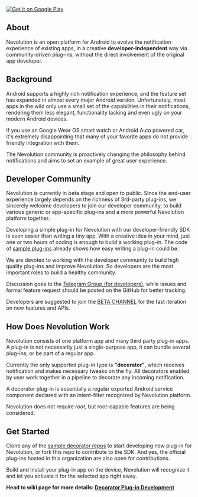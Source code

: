 <a href='https://play.google.com/store/apps/details?id=com.oasisfeng.nevo&referrer=utm_source%3Dgithub%26utm_medium%3Dreadme%26utm_content%3Dbadge'><img alt='Get it on Google Play' src='https://play.google.com/intl/en_us/badges/images/generic/en_badge_web_generic.png'></a>

About
-------

Nevolution is an open platform for Android to evolve the notification experience of existing apps, in a creative **developer-independent** way via community-driven plug-ins, without the direct involvement of the original app developer.


Background
------------

Android supports a highly rich notification experience, and the feature set has expanded in almost every major Android version. Unfortunately, most apps in the wild only use a small set of the capabilities in their notifications, rendering them less elegant, functionality lacking and even ugly on your modern Android devices.

If you use an Google Wear OS smart watch or Android Auto powered car, it's extremely disappointing that many of your favorite apps do not provide friendly integration with them.

The Nevolution community is proactively changing the philosophy behind notifications and aims to set an example of great user experience.


Developer Community
---------------------

Nevolution is currently in beta stage and open to public. Since the end-user experience largely depends on the richness of 3rd-party plug-ins, we sincerely welcome developers to join our developer community, to build various generic or app-specific plug-ins and a more powerful Nevolution platform together.

Developing a simple plug-in for Nevolution with our developer-friendly SDK is even easier than writing a tiny app. With a creative idea in your mind, just one or two hours of coding is enough to build a working plug-in. The code of [sample plug-ins](https://github.com/search?q=topic%3Anevolution-decorator+org%3ANevolution) already shows how easy writing a plug-in could be.

We are devoted to working with the developer community to build high quality plug-ins and improve Nevolution. So developers are the most important roles to build a healthy community.

Discussion goes to the [Telegram Group (for developers)](https://t.me/joinchat/E-QUwkmvU2dlVkivIZBYEQ), while issues and formal feature request should be posted on the GitHub for better tracking.

Developers are suggested to join the [BETA CHANNEL](https://play.google.com/apps/testing/com.oasisfeng.nevo) for the fast iteration on new features and APIs.


How Does Nevolution Work
--------------------------

Nevolution consists of one platform app and many third party plug-in apps. A plug-in is not necessarily just a single-purpose app, it can bundle several plug-ins, or be part of a regular app.

Currently the only supported plug-in type is **"decorator"**, which receives notification and makes necessary tweaks on the fly. All decorators enabled by user work together in a pipeline to decorate any incoming notification.

A decorator plug-in is essentially a regular exported Android service component declared with an intent-filter recognized by Nevolution platform.

Nevolution does not require *root*, but root-capable features are being considered.


Get Started
-------------

Clone any of the [sample decorator repos](https://github.com/search?q=topic%3Anevolution-decorator+org%3ANevolution) to start developing new plug-in for Nevolution, or fork this repo to contribute to the SDK. And yes, the official plug-ins hosted in this organization are also open for contributions.

Build and install your plug-in app on the device, Nevolution will recognize it and let you activate it for the selected app right away.

**Head to wiki page for more details: [Decorator Plug-in Development](https://github.com/Nevolution/sdk/wiki/Decorator-Plugin-Development)**
